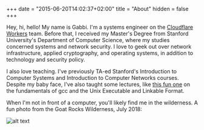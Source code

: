 +++
date = "2015-06-20T14:02:37+02:00"
title = "About"
hidden = false
+++

Hey, hi, hello! My name is Gabbi. I'm a systems engineer on the [Cloudflare Workers](https://workers.cloudflare.com) team. Before that, I received my Master's Degree from Stanford University's Department of Computer Science, where my studies concerned systems and network security. I love to geek out over network infrastructure, applied cryptography, and operating systems, in addition to technology and security policy.

I also love teaching. I've previously TA-ed Stanford's Introduction to Computer Systems and Introduction to Computer Networks courses. Despite my baby face, I've also taught some lectures, like [this fun one](/pdfs/gcc_make_up6.pdf) on the fundamentals of gcc and the Unix Executable and Linkable Format.

When I'm not in front of a computer, you'll likely find me in the wilderness. A fun photo from the Goat Rocks Wilderness, July 2018:

![alt text](../images/goat_rocks.png "Baaaa")

